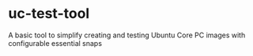 # uc-test-tool
A basic tool to simplify creating and testing Ubuntu Core PC images with configurable essential snaps
